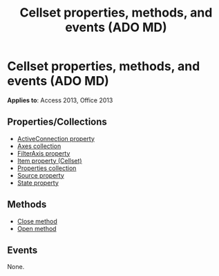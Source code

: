 ﻿---
title: Cellset properties, methods, and events (ADO MD)
TOCTitle: Properties, Methods, and Events
ms:assetid: 7745f93c-5cc7-e6f8-143a-3470be0c1c0a
ms:mtpsurl: https://msdn.microsoft.com/library/JJ249488(v=office.15)
ms:contentKeyID: 48545723
ms.date: 09/18/2015
mtps_version: v=office.15
---

# Cellset properties, methods, and events (ADO MD)

**Applies to**: Access 2013, Office 2013

## Properties/Collections

- [ActiveConnection property](activeconnection-property-ado-md.md)
- [Axes collection](axes-collection-ado-md.md)
- [FilterAxis property](filteraxis-property-ado-md.md)
- [Item property (Cellset)](item-property-ado-md-cellset.md)
- [Properties collection](properties-collection-ado.md)
- [Source property](source-property-ado-md.md)
- [State property](state-property-ado-md.md)

## Methods

- [Close method](close-method-ado-md.md)
- [Open method](open-method-ado-md.md)

## Events

None.

